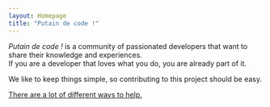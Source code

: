 ```yaml
---
layout: Homepage
title: "Putain de code !"
---
```


<em>Putain de code !</em> is a community of passionated developers that want to
share their knowledge and experiences.\
If you are a developer that loves what you do, you are already part of it.

We like to keep things simple, so contributing to this project should be easy.

[There are a lot of different ways to help.](/en/contributing/)
